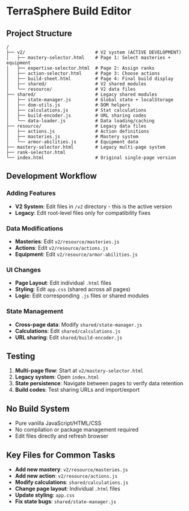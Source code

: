 # TerraSphere Build Editor

## Project Structure

```
/
├── v2/                          # V2 system (ACTIVE DEVELOPMENT)
│   ├── mastery-selector.html    # Page 1: Select masteries + equipment
│   ├── expertise-selector.html  # Page 2: Assign ranks 
│   ├── action-selector.html     # Page 3: Choose actions
│   ├── build-sheet.html         # Page 4: Final build display
│   ├── shared/                  # V2 shared modules
│   └── resource/                # V2 data files
├── shared/                      # Legacy shared modules
│   ├── state-manager.js         # Global state + localStorage
│   ├── dom-utils.js             # DOM helpers
│   ├── calculations.js          # Stat calculations
│   ├── build-encoder.js         # URL sharing codes
│   └── data-loader.js           # Data loading/caching
├── resource/                    # Legacy data files
│   ├── actions.js               # Action definitions
│   ├── masteries.js             # Mastery system
│   └── armor-abilities.js       # Equipment data
├── mastery-selector.html        # Legacy multi-page system
├── rank-selector.html           
└── index.html                   # Original single-page version
```

## Development Workflow

### Adding Features
- **V2 System**: Edit files in `/v2` directory - this is the active version
- **Legacy**: Edit root-level files only for compatibility fixes

### Data Modifications
- **Masteries**: Edit `v2/resource/masteries.js`
- **Actions**: Edit `v2/resource/actions.js` 
- **Equipment**: Edit `v2/resource/armor-abilities.js`

### UI Changes
- **Page Layout**: Edit individual `.html` files
- **Styling**: Edit `app.css` (shared across all pages)
- **Logic**: Edit corresponding `.js` files or shared modules

### State Management
- **Cross-page data**: Modify `shared/state-manager.js`
- **Calculations**: Edit `shared/calculations.js`
- **URL sharing**: Edit `shared/build-encoder.js`

## Testing

1. **Multi-page flow**: Start at `v2/mastery-selector.html`
2. **Legacy system**: Open `index.html`
3. **State persistence**: Navigate between pages to verify data retention
4. **Build codes**: Test sharing URLs and import/export

## No Build System
- Pure vanilla JavaScript/HTML/CSS
- No compilation or package management required
- Edit files directly and refresh browser

## Key Files for Common Tasks

- **Add new mastery**: `v2/resource/masteries.js`
- **Add new action**: `v2/resource/actions.js` 
- **Modify calculations**: `shared/calculations.js`
- **Change page layout**: Individual `.html` files
- **Update styling**: `app.css`
- **Fix state bugs**: `shared/state-manager.js`